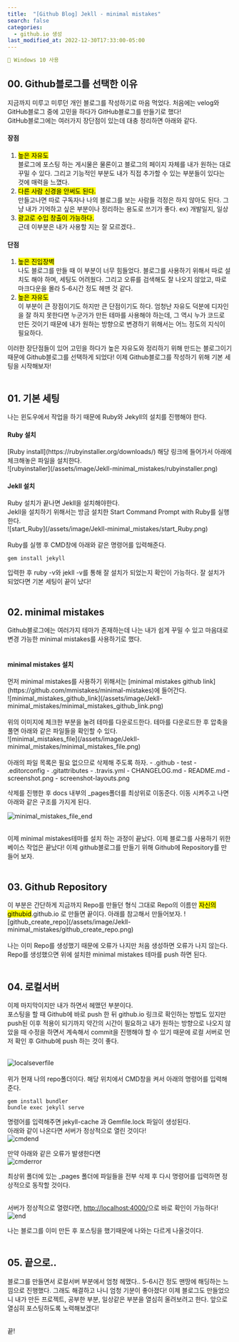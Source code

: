 ```yaml
---
title:  "[Github Blog] Jekll - minimal mistakes"
search: false
categories: 
  - github.io 생성
last_modified_at: 2022-12-30T17:33:00-05:00
---
```

```yaml
📌 Windows 10 사용
```
<!--
블럭 사용법
 ```yaml
```
!-->

<h2>00. Github블로그를 선택한 이유</h2>


  지금까지 미루고 미루던 개인 블로그를 작성하기로 마음 먹었다.
  처음에는 velog와 GitHub블로그 중에 고민을 하다가 GitHub블로그를 만들기로 했다!<br>
  GitHub블로그에는 여러가지 장단점이 있는데 대충 정리하면 아래와 같다.

  <h4>장점</h4>

  1. <mark>높은 자유도</mark><br>
      블로그에 포스팅 하는 게시물은 물론이고 블로그의 페이지 자체를 내가 원하는 대로 꾸밀 수 있다. 그리고 기능적인 부분도 내가 직접 추가할 수 있는 부분들이 있다는 것에 매력을 느꼈다.<br>
  2. <mark>다른 사람 신경을 안써도 된다.</mark><br>
      만들고나면 따로 구독자나 나의 블로그를 보는 사람들 걱정은 하지 않아도 된다. 그냥 내가 기억하고 싶은 부분이나 정리하는 용도로 쓰기가 좋다. ex) 개발일지, 일상
  3. <mark>광고로 수입 창출이 가능하다.</mark><br>
      근데 이부분은 내가 사용할 지는 잘 모르겠다..

  <h4>단점</h4>

  1. <mark>높은 진입장벽</mark><br>
      나도 블로그를 만들 때 이 부분이 너무 힘들었다. 블로그를 사용하기 위해서 따로 설치도 해야 하며, 세팅도 어려웠다. 그리고 오류를 검색해도 잘 나오지 않았고, 따로 마크다운을 몰라 5-6시간 정도 헤맨 것 같다.
  2. <mark>높은 자유도</mark><br>
      이 부분이 큰 장점이기도 하지만 큰 단점이기도 하다. 엄청난 자유도 덕분에 디자인을 잘 하지 못한다면 누군가가 만든 테마를 사용해야 하는데, 그 역시 누가 코드로 만든 것이기 때문에 내가 원하는 방향으로 변경하기 위해서는 어느 정도의 지식이 필요하다.

이러한 장단점들이 있어 고민을 하다가 높은 자유도와 정리하기 위해 만드는 블로그이기 때문에
Github블로그를 선택하게 되었다! 이제 Github블로그를 작성하기 위해 기본 세팅을 시작해보자!<br><br>

<h2>01. 기본 세팅</h2>
나는 윈도우에서 작업을 하기 때문에 Ruby와 Jekyll의 설치를 진행해야 한다. 

<h4>Ruby 설치</h4>
[Ruby install](https://rubyinstaller.org/downloads/)
해당 링크에 들어가서 아래에 체크해놓은 파일을 설치한다.<br>
<!-- <img src="assets/image/Jekll-minimal_mistakes/rubyinstaller.png" title="rubyinstaller"> -->
![rubyinstaller](/assets/image/Jekll-minimal_mistakes/rubyinstaller.png)

<h4>Jekll 설치</h4>
Ruby 설치가 끝나면 Jekll을 설치해야한다.<br> 
Jekll을 설치하기 위해서는 방금 설치한 Start Command Prompt with Ruby를 실행한다.<br>
![start_Ruby](/assets/image/Jekll-minimal_mistakes/start_Ruby.png)<br><br>
Ruby를 실행 후 CMD창에 아래와 같은 명령어를 입력해준다.

```
gem install jekyll
```
입력한 후 ruby -v와 jekll -v를 통해 잘 설치가 되었는지 확인이 가능하다. 잘 설치가 되었다면 기본 세팅이 끝이 났다!<br><br>

<h2>02. minimal mistakes</h2>
Github블로그에는 여러가지 테마가 존재하는데 나는 내가 쉽게 꾸밀 수 있고 마음대로 변경 가능한 minimal mistakes를 사용하기로 했다.<br><br>

<h4>minimal mistakes 설치</h4>
먼저 minimal mistakes를 사용하기 위해서는 [minimal mistakes github link](https://github.com/mmistakes/minimal-mistakes)에 들어간다.<br>
![minimal_mistakes_github_link](/assets/image/Jekll-minimal_mistakes/minimal_mistakes_github_link.png)<br><br>
위의 이미지에 체크한 부분을 눌려 테마를 다운로드한다. 테마를 다운로드한 후 압축을 풀면 아래와 같은 파일들을 확인할 수 있다.<br>
![minimal_mistakes_file](/assets/image/Jekll-minimal_mistakes/minimal_mistakes_file.png)<br><br>
아래의 파일 목록은 필요 없으므로 삭제해 주도록 하자.
- .github 
- test
- .editorconfig
- .gitattributes
- .travis.yml
- CHANGELOG.md
- README.md
- screenshot.png
- screenshot-layouts.png

삭제를 진행한 후 docs 내부의 _pages폴더를 최상위로 이동준다. 이동 시켜주고 나면 아래와 같은 구조를 가지게 된다.<br>

![minimal_mistakes_file_end](/assets/image/Jekll-minimal_mistakes/minimal_mistakes_file_end.png)<br><br>

이제 minimal mistakes테마를 설치 하는 과정이 끝났다. 이제 블로그를 사용하기 위한 베이스 작업은 끝났다! 이제 github블로그를 만들기 위해 Github에 Repository를 만들어 보자.<br><br>

<h2>03. Github Repository</h2>
이 부분은 간단하게 지금까지 Repo를 만들던 형식 그대로 Repo의 이름만 <mark>자신의githubid</mark>.github.io 로 만들면 끝이다. 아래를 참고해서 만들어보자.
![github_create_repo](/assets/image/Jekll-minimal_mistakes/github_create_repo.png)<br><br>
나는 이미 Repo를 생성했기 때문에 오류가 나지만 처음 생성하면 오류가 나지 않는다.<br>
Repo를 생성했으면 위에 설치한 minimal mistakes 테마를 push 하면 된다.<br><br>

<h2>04. 로컬서버</h2>
이제 마지막이지만 내가 하면서 헤맸던 부분이다. <br>
포스팅을 할 때 Github에 바로 push 한 뒤 github.io 링크로 확인하는 방법도 있지만 push된 이후 적용이 되기까지 약간의 시간이 필요하고 내가 원하는 방향으로 나오지 않았을 때 수정을 하면서 계속해서 commit을 진행해야 할 수 있기 때문에 로컬 서버로 먼저 확인 후 Github에 push 하는 것이 좋다.<br><br>

![localseverfile](/assets/image/Jekll-minimal_mistakes/localseverfile.png)<br><br>
위가 현재 나의 repo폴더이다. 해당 위치에서 CMD창을 켜서 아래의 명령어를 입력해준다.<br>
```
gem install bundler
bundle exec jekyll serve
```
명령어를 입력해주면 jekyll-cache 과 Gemfile.lock 파일이 생성된다.<br>
아래와 같이 나온다면 서버가 정상적으로 열린 것이다!<br>
![cmdend](/assets/image/Jekll-minimal_mistakes/cmdend.png)<br>


만약 아래와 같은 오류가 발생한다면<br>
![cmderror](/assets/image/Jekll-minimal_mistakes/cmderror.png)<br>

최상위 폴더에 있는 _pages 폴더에 파일들을 전부 삭제 후 다시 명령어를 입력하면 정상적으로 동작할 것이다.<br><br>

서버가 정상적으로 열렸다면, [http://localhost:4000/](http://localhost:4000/)으로 바로 확인이 가능하다!
![end](/assets/image/Jekll-minimal_mistakes/end.png)

나는 블로그를 이미 만든 후 포스팅을 했기때문에 나와는 다르게 나올것이다.<br><br>

<h2>05. 끝으로..</h2>
블로그를 만들면서 로컬서버 부분에서 엄청 헤맸다.. 5-6시간 정도 맨땅에 해딩하는 느낌으로 진행했다. 그래도 해결하고 나니 엄청 기분이 좋아졌다! 이제 블로그도 만들었으니 내가 만든 프로젝트, 공부한 부분, 일상같은 부분을 열심히 올려보려고 한다. 앞으로 열심히 포스팅하도록 노력해보겠다!<br><br>

끝!
